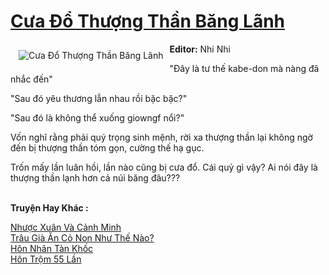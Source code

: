 <a href="https://utruyen.com/cua-do-thuong-than-bang-lanh/14993/" title="Cưa Đổ Thượng Thần Băng Lãnh"><h1>Cưa Đổ Thượng Thần Băng Lãnh</h1></a><div style="display:table"><img align="right" style="float: left; padding: 10px;" src="https://utruyen.com/images/story/200x260/cua-do-thuong-than-bang-lanh.jpg" alt="Cưa Đổ Thượng Thần Băng Lãnh"><b>Editor:</b> Nhi Nhi<p></p>"Đây là tư thế kabe-don mà nàng đã nhắc đến"<p></p>"Sau đó yêu thương lẫn nhau rồi bặc bặc?"<p></p>"Sau đó là không thể xuống giowngf nổi?"<p></p>Vốn nghĩ rằng phải quý trọng sinh mệnh, rời xa thượng thần lại không ngờ đến bị thượng thần tóm gọn, cường thế hạ gục.<p></p>Trốn mấy lần luân hồi, lần nào cũng bị cưa đổ. Cái quỷ gì vậy? Ai nói đây là thượng thần lạnh hơn cả núi băng đâu???</div><p><br><b>Truyện Hay Khác :</b></p><a href="https://utruyen.com/nhuoc-xuan-va-canh-minh/15773/" alt="Nhược Xuân Và Cảnh Minh">Nhược Xuân Và Cảnh Minh</a><br/><a href="https://github.com/quanluxury/ngontinhhot/tree/master/truyenhay/19327/" alt="Trâu Già Ăn Cỏ Non Như Thế Nào?">Trâu Già Ăn Cỏ Non Như Thế Nào?</a><br/><a href="https://github.com/quanluxury/truyenhot/tree/master/truyenhay/17035/" alt="Hôn Nhân Tàn Khốc">Hôn Nhân Tàn Khốc</a><br/><a href="https://github.com/quanluxury/truyenhot/tree/master/truyenhay/5907/" alt="Hôn Trộm 55 Lần">Hôn Trộm 55 Lần</a><br/>